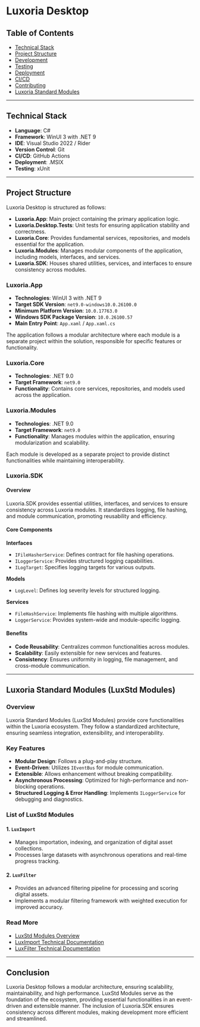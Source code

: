 # Luxoria Desktop

## Table of Contents
- [Technical Stack](#technical-stack)
- [Project Structure](#project-structure)
- [Development](#development)
- [Testing](#testing)
- [Deployment](#deployment)
- [CI/CD](#ci-cd)
- [Contributing](#contributing)
- [Luxoria Standard Modules](#luxoria-standard-modules)

---

## Technical Stack
- **Language**: C#
- **Framework**: WinUI 3 with .NET 9
- **IDE**: Visual Studio 2022 / Rider
- **Version Control**: Git
- **CI/CD**: GitHub Actions
- **Deployment**: .MSIX
- **Testing**: xUnit

---

## Project Structure

Luxoria Desktop is structured as follows:

- **Luxoria.App**: Main project containing the primary application logic.
- **Luxoria.Desktop.Tests**: Unit tests for ensuring application stability and correctness.
- **Luxoria.Core**: Provides fundamental services, repositories, and models essential for the application.
- **Luxoria.Modules**: Manages modular components of the application, including models, interfaces, and services.
- **Luxoria.SDK**: Houses shared utilities, services, and interfaces to ensure consistency across modules.

### Luxoria.App
- **Technologies**: WinUI 3 with .NET 9
- **Target SDK Version**: `net9.0-windows10.0.26100.0`
- **Minimum Platform Version**: `10.0.17763.0`
- **Windows SDK Package Version**: `10.0.26100.57`
- **Main Entry Point**: `App.xaml` / `App.xaml.cs`

The application follows a modular architecture where each module is a separate project within the solution, responsible for specific features or functionality.

### Luxoria.Core
- **Technologies**: .NET 9.0
- **Target Framework**: `net9.0`
- **Functionality**: Contains core services, repositories, and models used across the application.

### Luxoria.Modules
- **Technologies**: .NET 9.0
- **Target Framework**: `net9.0`
- **Functionality**: Manages modules within the application, ensuring modularization and scalability.

Each module is developed as a separate project to provide distinct functionalities while maintaining interoperability.

### Luxoria.SDK

#### Overview
Luxoria.SDK provides essential utilities, interfaces, and services to ensure consistency across Luxoria modules. It standardizes logging, file hashing, and module communication, promoting reusability and efficiency.

#### Core Components

**Interfaces**
- `IFileHasherService`: Defines contract for file hashing operations.
- `ILoggerService`: Provides structured logging capabilities.
- `ILogTarget`: Specifies logging targets for various outputs.

**Models**
- `LogLevel`: Defines log severity levels for structured logging.

**Services**
- `FileHashService`: Implements file hashing with multiple algorithms.
- `LoggerService`: Provides system-wide and module-specific logging.

#### Benefits
- **Code Reusability**: Centralizes common functionalities across modules.
- **Scalability**: Easily extensible for new services and features.
- **Consistency**: Ensures uniformity in logging, file management, and cross-module communication.

---

## Luxoria Standard Modules (LuxStd Modules)

### Overview
Luxoria Standard Modules (LuxStd Modules) provide core functionalities within the Luxoria ecosystem. They follow a standardized architecture, ensuring seamless integration, extensibility, and interoperability.

### Key Features
- **Modular Design**: Follows a plug-and-play structure.
- **Event-Driven**: Utilizes `IEventBus` for module communication.
- **Extensible**: Allows enhancement without breaking compatibility.
- **Asynchronous Processing**: Optimized for high-performance and non-blocking operations.
- **Structured Logging & Error Handling**: Implements `ILoggerService` for debugging and diagnostics.

### List of LuxStd Modules
#### 1. `LuxImport`
- Manages importation, indexing, and organization of digital asset collections.
- Processes large datasets with asynchronous operations and real-time progress tracking.

#### 2. `LuxFilter`
- Provides an advanced filtering pipeline for processing and scoring digital assets.
- Implements a modular filtering framework with weighted execution for improved accuracy.

### Read More
- [LuxStd Modules Overview](luxstd/README.md)
- [LuxImport Technical Documentation](luxstd/LUXIMPORT.md)
- [LuxFilter Technical Documentation](luxstd/LUXFILTER.md)

---

## Conclusion
Luxoria Desktop follows a modular architecture, ensuring scalability, maintainability, and high performance. LuxStd Modules serve as the foundation of the ecosystem, providing essential functionalities in an event-driven and extensible manner. The inclusion of Luxoria.SDK ensures consistency across different modules, making development more efficient and streamlined.

